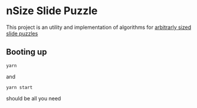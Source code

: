 # nSize Slide Puzzle

This project is an utility and implementation of algorithms for [arbitrarly sized slide puzzles](https://en.wikipedia.org/wiki/Sliding_puzzle)

## Booting up

`yarn`

and

`yarn start`

should be all you need
